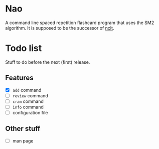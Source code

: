 # Nao
A command line spaced repetition flashcard program that uses the SM2 algorithm. It is supposed to be the successor of [nclt](https://github.com/gRastello/nclt).

# Todo list
Stuff to do before the next (first) release.

## Features
- [X] `add` command
- [ ] `review` command
- [ ] `cram` command
- [ ] `info` command
- [ ] configuration file

## Other stuff
- [ ] man page
